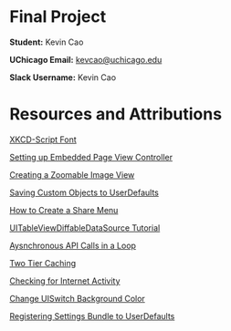 # Final Project

**Student:** Kevin Cao

**UChicago Email:** kevcao@uchicago.edu

**Slack Username:** Kevin Cao

# Resources and Attributions

[XKCD-Script Font](https://github.com/ipython/xkcd-font/tree/master/xkcd-script)

[Setting up Embedded Page View Controller](https://itnext.io/ios-uipageviewcontroller-easy-dd559c51ffa)

[Creating a Zoomable Image View](https://betterprogramming.pub/creating-a-zoomable-image-view-in-swift-c5ce67f17b2e)

[Saving Custom Objects to UserDefaults](https://cocoacasts.com/ud-5-how-to-store-a-custom-object-in-user-defaults-in-swift)

[How to Create a Share Menu](https://blog.devgenius.io/how-to-share-content-from-your-app-with-uiactivityviewcontroller-in-swift-27e46438f11c)

[UITableViewDiffableDataSource Tutorial](https://www.swiftjectivec.com/diffable-datasource-tableview/)

[Aysnchronous API Calls in a Loop](https://stackoverflow.com/questions/35906568/wait-until-swift-for-loop-with-asynchronous-network-requests-finishes-executing)

[Two Tier Caching](https://agostini.tech/2017/06/05/two-tier-caching-with-nscache/)

[Checking for Internet Activity](https://stackoverflow.com/questions/59245501/ios13-check-for-internet-connection-instantly)

[Change UISwitch Background Color](https://padamthapa.com/blog/how-to-change-color-of-uiswitch-in-off-state/)

[Registering Settings Bundle to UserDefaults](https://github.com/Abstract45/SettingsExample)
